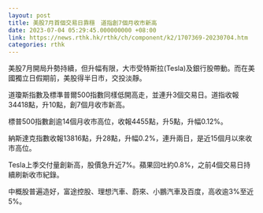 ```yaml
---
layout: post
title: 美股7月首個交易日靠穩　道指創7個月收市新高
date: 2023-07-04 05:29:45.000000000 +08:00
link: https://news.rthk.hk/rthk/ch/component/k2/1707369-20230704.htm
categories: rthk
---
```


美股7月開局升勢持續，但升幅有限，大市受特斯拉(Tesla)及銀行股帶動。而在美國獨立日假期前，美股得半日市，交投淡靜。

道瓊斯指數及標準普爾500指數同樣低開高走，並連升3個交易日。道指收報34418點，升10點，創7個月收市新高。

標普500指數創逾14個月收市高位，收報4455點，升5點，升幅0.12%。

納斯達克指數收報13816點，升28點，升幅0.2%，連升兩日，是近15個月以來收市高位。

Tesla上季交付量創新高，股價急升近7%。蘋果回吐約0.8%，之前4個交易日持續刷新收市紀錄。

中概股普遍造好，富途控股、理想汽車、蔚來、小鵬汽車及百度，高收逾3%至近5%。
